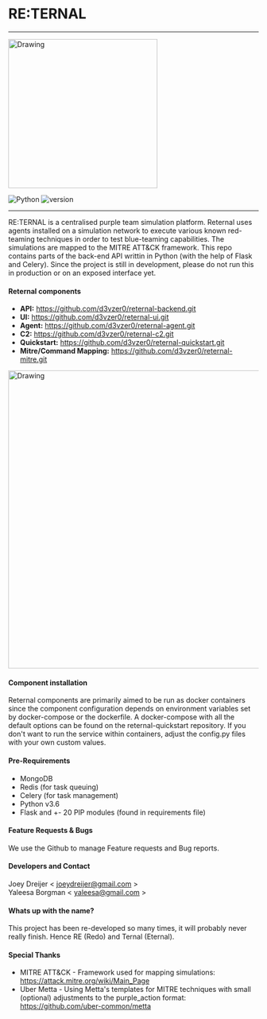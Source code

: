 #  RE:TERNAL
-------------

<img src="https://i.postimg.cc/7hwhx4Dp/reternal.png" alt="Drawing" style="width: 300px;"/>

![Python](https://img.shields.io/badge/Python-3.6-green.svg)
![version](https://img.shields.io/badge/Version-Alpha_0.0.1-orange.svg)

---------------------

RE:TERNAL is a centralised purple team simulation platform. Reternal uses agents installed on a simulation network to execute various known
red-teaming techniques in order to test blue-teaming capabilities. The simulations are mapped to the MITRE ATT&CK framework. This repo contains
parts of the back-end API writtin in Python (with the help of Flask and Celery). Since the project is still in development, please do not run this in production or on an exposed interface yet.

#### Reternal components
- **API:** https://github.com/d3vzer0/reternal-backend.git
- **UI:** https://github.com/d3vzer0/reternal-ui.git
- **Agent:** https://github.com/d3vzer0/reternal-agent.git
- **C2:** https://github.com/d3vzer0/reternal-c2.git
- **Quickstart:** https://github.com/d3vzer0/reternal-quickstart.git
- **Mitre/Command Mapping:** https://github.com/d3vzer0/reternal-mitre.git

<img src="https://i.postimg.cc/15nGCgws/Untitled-Diagram-3.png" alt="Drawing" style="width: 600px;"/>


#### Component installation
Reternal components are primarily aimed to be run as docker containers since the component configuration depends on environment variables set by docker-compose or the dockerfile. A docker-compose with all the default options can be found on the reternal-quickstart repository. If you don't want to run the service within containers, adjust the config.py files with your own custom values.

#### Pre-Requirements
  - MongoDB
  - Redis (for task queuing)
  - Celery (for task management)
  - Python v3.6
  - Flask and +- 20 PIP modules (found in requirements file)

#### Feature Requests & Bugs
We use the Github to manage Feature requests and Bug reports.

#### Developers and Contact

Joey Dreijer < joeydreijer@gmail.com >  
Yaleesa Borgman < yaleesa@gmail.com >

#### Whats up with the name?

This project has been re-developed so many times, it will probably never really finish. Hence RE (Redo) and Ternal (Eternal).

#### Special Thanks
  - MITRE ATT&CK - Framework used for mapping simulations: https://attack.mitre.org/wiki/Main_Page
  - Uber Metta -  Using Metta's templates for MITRE techniques with small (optional) adjustments to the purple_action format: https://github.com/uber-common/metta


